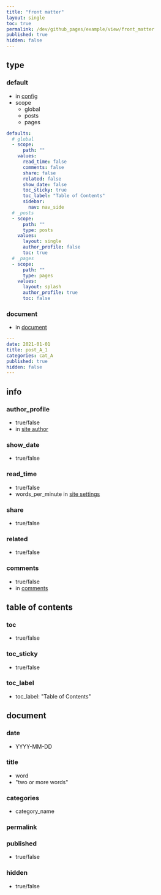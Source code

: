 ```yaml
---
title: "front matter"
layout: single
toc: true
permalink: /dev/github_pages/example/view/front_matter
published: true
hidden: false
---
```




## type

### default

- in [config](/dev/github_pages#config)
- scope
  - global
  - posts
  - pages

```yml
defaults:
  # global
  - scope:
      path: ""
    values:
      read_time: false
      comments: false
      share: false
      related: false
      show_date: false
      toc_sticky: true
      toc_label: "Table of Contents"
      sidebar:
        nav: nav_side
  # _posts
  - scope:
      path: ""
      type: posts
    values:
      layout: single
      author_profile: false
      toc: true
  # _pages
  - scope:
      path: ""
      type: pages
    values:
      layout: splash
      author_profile: true
      toc: false
```

### document

- in [document](/dev/github_pages#document)

```yml
---
date: 2021-01-01
title: post_A_1
categories: cat_A
published: true
hidden: false
---
```



## info

### author_profile

- true/false
- in [site author](/dev/github_pages/example/config/setting/info#site-author)

### show_date

- true/false

### read_time

- true/false
- words_per_minute in [site settings](/dev/github_pages/example/config/setting/info#site-settings)

### share

- true/false

### related

- true/false

### comments

- true/false
- in [comments](/dev/github_pages/example/config/setting/tool#comments)



## table of contents

### toc

- true/false

### toc_sticky

- true/false

### toc_label

- toc_label: "Table of Contents"



## document

### date

- YYYY-MM-DD

### title

- word
- "two or more words"

### categories

- category_name

### permalink

### published

- true/false

### hidden

- true/false

